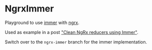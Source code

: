 # NgrxImmer

Playground to use [immer][immer] with [ngrx][ngrx].

Used as example in a post ["Clean NgRx reducers using Immer"][medium].

Switch over to the `ngrx-immer` branch for the immer implementation.

[medium]: https://blog.angularindepth.com/clean-ngrx-reducers-using-immer-7fe4a0d43508
[ngrx]: https://github.com/ngrx/platform
[immer]: https://github.com/mweststrate/immer
